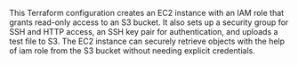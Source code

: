 This Terraform configuration creates an EC2 instance with an IAM role that grants read-only access to an S3 bucket. It also sets up a security group for SSH and HTTP access, an SSH key pair for authentication, and uploads a test file to S3. The EC2 instance can securely retrieve objects with the help of iam role from the S3 bucket without needing explicit credentials. 
